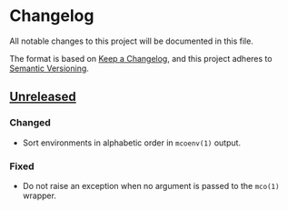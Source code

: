 # Changelog
All notable changes to this project will be documented in this file.

The format is based on [Keep a Changelog](https://keepachangelog.com/en/1.0.0/),
and this project adheres to [Semantic Versioning](https://semver.org/spec/v2.0.0.html).

## [Unreleased]
### Changed

- Sort environments in alphabetic order in `mcoenv(1)` output.

### Fixed

- Do not raise an exception when no argument is passed to the `mco(1)` wrapper.

[Unreleased]: https://github.com/smortex/mco_env/compare/v1.0.0...HEAD
